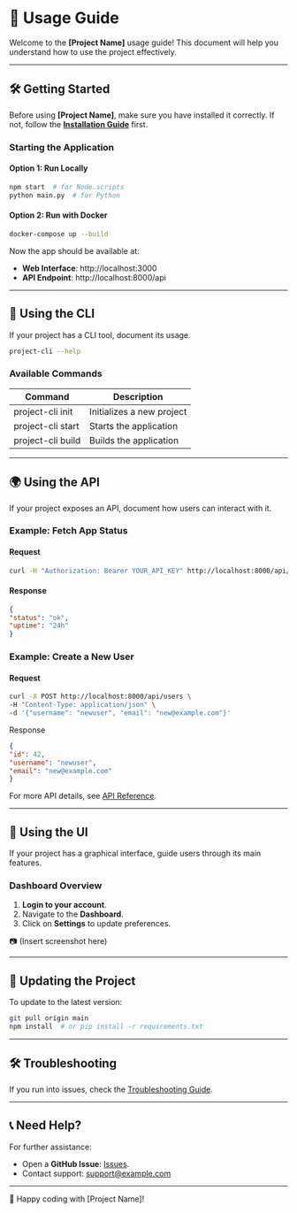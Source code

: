# 📘 Usage Guide

Welcome to the **[Project Name]** usage guide! This document will help you understand how to use the project effectively.

---

## 🛠 **Getting Started**
Before using **[Project Name]**, make sure you have installed it correctly. If not, follow the **[Installation Guide](installation.md)** first.

### **Starting the Application**
#### **Option 1: Run Locally**
```sh
npm start  # for Node.scripts
python main.py  # for Python
```
#### **Option 2: Run with Docker**
```sh
docker-compose up --build
```
Now the app should be available at:

- **Web Interface**: http://localhost:3000
- **API Endpoint**: http://localhost:8000/api

---

## 🚀 Using the CLI
If your project has a CLI tool, document its usage.
```sh
project-cli --help
```
### Available Commands
| Command      | Description |
| ----------- | ----------- |
| project-cli init      | Initializes a new project|
| project-cli start   | Starts the application        |
| project-cli build   | Builds the application        |

---

## 🌍 Using the API
If your project exposes an API, document how users can interact with it.

### Example: Fetch App Status
#### Request
```sh
curl -H "Authorization: Bearer YOUR_API_KEY" http://localhost:8000/api/status
```
#### Response

```json
{
"status": "ok",
"uptime": "24h"
}
```
### Example: Create a New User
#### Request
```sh
curl -X POST http://localhost:8000/api/users \
-H "Content-Type: application/json" \
-d '{"username": "newuser", "email": "new@example.com"}'
```
Response
```json
{
"id": 42,
"username": "newuser",
"email": "new@example.com"
}
```
For more API details, see [API Reference](api-reference.md).

---

## 🎨 Using the UI
If your project has a graphical interface, guide users through its main features.

### Dashboard Overview
1. **Login to your account**.
2. Navigate to the **Dashboard**.
3. Click on **Settings** to update preferences.

📷 (Insert screenshot here)

--- 

## 🔄 Updating the Project
To update to the latest version:
```sh
git pull origin main
npm install  # or pip install -r requirements.txt
```

---

## 🛠 Troubleshooting
If you run into issues, check the [Troubleshooting Guide](troubleshooting.md).

--- 

## 📞 Need Help?
For further assistance:
- Open a **GitHub Issue**: [Issues](https://github.com/kdsn/project-template/issues).
- Contact support: <support@example.com>

---

🚀 Happy coding with [Project Name]!